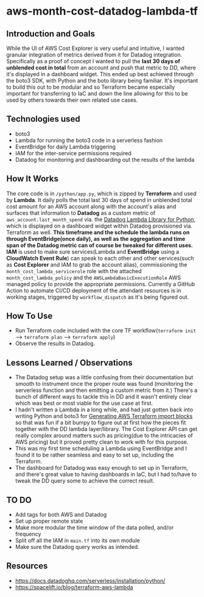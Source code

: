 # aws-month-cost-datadog-lambda-tf

## Introduction and Goals

While the UI of AWS Cost Explorer is very useful and intuitive, I wanted granular integration of metrics derived from it for Datadog integration.
Specifically as a proof of concept I wanted to pull the **last 30 days of unblended cost in total** from an account and push that metric to DD, where it's displayed in a dashboard widget.
This ended up best achieved through the boto3 SDK, with Python and the boto library being familiar. It's important to build this out to be
modular and so Terraform became especially important for transferring to IaC and down the line allowing for this to be used by others towards
their own related use cases.

## Technologies used

- boto3
- Lambda for running the boto3 code in a serverless fashion
- EventBridge for daily Lambda triggering
- IAM for the inter-service permissions required
- Datadog for monitoring and dashboarding out the results of the lambda

## How It Works

The core code is in `/python/app.py`, which is zipped by **Terraform** and used by **Lambda**. It daily polls the total last 30 days of spend in unblended total cost amount for an AWS account along with the account's alias and surfaces that information to **Datadog** as a custom metric of `aws_account.last_month_spend` via. the [Datadog Lambda Library for Python](https://github.com/DataDog/datadog-lambda-python), which is displayed on a dashboard widget within Datadog provisioned via. Terraform as well.
**This timeframe and the schedule the lambda runs on through EventBridge(once daily), as well as the aggregation and time span of the Datadog metric can of course be tweaked for different uses.**
**IAM** is used to make sure services(Lambda and **EventBridge** using a **CloudWatch Event Rule**) can speak to each other and other services(such as **Cost Explorer** and IAM to grab the account alias), commissioning the `month_cost_lambda_servicerole` role with the attached `month_cost_lambda_policy` and the `AWSLambdaBasicExecutionRole` AWS managed policy to provide the appropriate permissions. Currently a GitHub Action to automate CI/CD deployment
of the attendant resources is in working stages, triggered by `workflow_dispatch` as it's being figured out.

## How To Use

- Run Terraform code included with the core TF workflow(`terraform init` --> `terraform plan` --> `terraform apply`)
- Observe the results in Datadog.

## Lessons Learned / Observations

- The Datadog setup was a little confusing from their documentation but smooth to instrument once the proper route was found (monitoring the serverless
  function and then emitting a custom metric from it.) There's a bunch of different ways to tackle this in DD and it wasn't entirely clear which was best
  or most viable for the use case at first.
- I hadn't written a Lambda in a long while, and had just gotten back into writing Python and boto3 for [Generating AWS Terraform import blocks](https://github.com/EmilyBurak/generate-aws-tf-import-blocks) so that was fun if a bit bumpy to figure out at first how the pieces fit together with the DD lambda
  layer/library. The Cost Explorer API can get really complex around matters such as pricing(due to the intricacies of AWS pricing) but it proved pretty
  clean to work with for this purpose.
- This was my first time scheduling a Lambda using EventBridge and I found it to be rather seamless and easy to set up, including the Terraform.
- The dashboard for Datadog was easy enough to set up in Terraform, and there's great value to having dashboards in IaC, but I had to/have to tweak the DD query some to achieve the correct result.

## TO DO

- Add tags for both AWS and Datadog
- Set up proper remote state
- Make more modular the time window of the data polled, and/or frequency
- Split off all the IAM in `main.tf` into its own module
- Make sure the Datadog query works as intended.

## Resources

- https://docs.datadoghq.com/serverless/installation/python/
- https://spacelift.io/blog/terraform-aws-lambda

